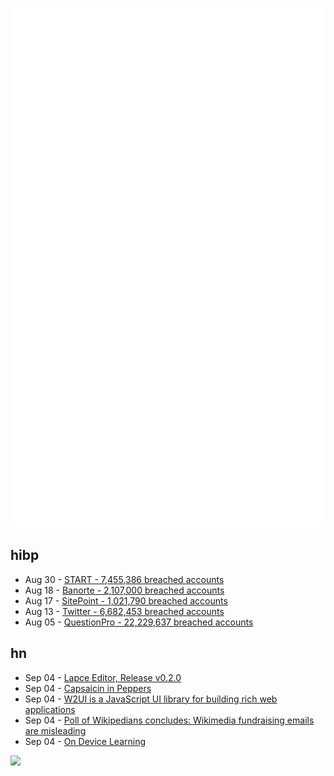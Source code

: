 ![Metrics](https://raw.githubusercontent.com/phixion/phixion/master/metrics.svg)

## hibp

<!--
for https://github.com/phixion/phixion/blob/main/.github/workflows/feeds.yml
-->
<!--START_SECTION:haveibeenpwnd-->
- Aug 30 - [START - 7,455,386 breached accounts](https://haveibeenpwned.com/PwnedWebsites#Start)
- Aug 18 - [Banorte - 2,107,000 breached accounts](https://haveibeenpwned.com/PwnedWebsites#Banorte)
- Aug 17 - [SitePoint - 1,021,790 breached accounts](https://haveibeenpwned.com/PwnedWebsites#SitePoint)
- Aug 13 - [Twitter - 6,682,453 breached accounts](https://haveibeenpwned.com/PwnedWebsites#Twitter)
- Aug 05 - [QuestionPro - 22,229,637 breached accounts](https://haveibeenpwned.com/PwnedWebsites#QuestionPro)
<!--END_SECTION:haveibeenpwnd-->

## hn

<!--
for https://github.com/phixion/phixion/blob/main/.github/workflows/feeds.yml
-->
<!--START_SECTION:hn-->
- Sep 04 - [Lapce Editor, Release v0.2.0](https://github.com/lapce/lapce/releases/tag/v0.2.0)
- Sep 04 - [Capsaicin in Peppers](https://luciditysystems.com/2020/10/23/capsaicin-in-peppers/)
- Sep 04 - [W2UI is a JavaScript UI library for building rich web applications](https://github.com/vitmalina/w2ui)
- Sep 04 - [Poll of Wikipedians concludes: Wikimedia fundraising emails are misleading](https://lists.wikimedia.org/hyperkitty/list/wikimedia-l@lists.wikimedia.org/thread/YKYDOBBH2RHJO2DHNP4YEPH37J3L5PBH/)
- Sep 04 - [On Device Learning](https://geohot.github.io/blog/jekyll/update/2022/09/03/on-device-learning.html)
<!--END_SECTION:hn-->

<!--
for https://yhype.me
-->
![](https://hit.yhype.me/github/profile?user_id=13013670)
